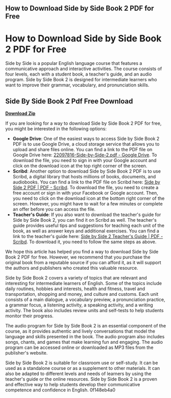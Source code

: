 ## How to Download Side by Side Book 2 PDF for Free

  
# How to Download Side by Side Book 2 PDF for Free
 
Side by Side is a popular English language course that features a communicative approach and interactive activities. The course consists of four levels, each with a student book, a teacher's guide, and an audio program. Side by Side Book 2 is designed for intermediate learners who want to improve their grammar, vocabulary, and pronunciation skills.
 
## Side By Side Book 2 Pdf Free Download


[**Download Zip**](https://www.google.com/url?q=https%3A%2F%2Furloso.com%2F2tKDr3&sa=D&sntz=1&usg=AOvVaw1yF3DH0MiBur7mAgYaMaer)

 
If you are looking for a way to download Side by Side Book 2 PDF for free, you might be interested in the following options:
 
- **Google Drive**: One of the easiest ways to access Side by Side Book 2 PDF is to use Google Drive, a cloud storage service that allows you to upload and share files online. You can find a link to the PDF file on Google Drive here: [22097816-Side-by-Side-2.pdf - Google Drive](https://drive.google.com/file/d/0B14KNa5yytdWWkRGZE1OQXRfU3M/edit). To download the file, you need to sign in with your Google account and click on the download icon at the top right corner of the screen.
- **Scribd**: Another option to download Side by Side Book 2 PDF is to use Scribd, a digital library that hosts millions of books, documents, and audiobooks. You can find a link to the PDF file on Scribd here: [Side by Side 2 PDF | PDF - Scribd](https://www.scribd.com/document/401815435/22097816-Side-by-Side-2-pdf). To download the file, you need to create a free account or sign in with your Facebook or Google account. Then, you need to click on the download icon at the bottom right corner of the screen. However, you might have to wait for a few minutes or complete an offer before you can access the file.
- **Teacher's Guide**: If you also want to download the teacher's guide for Side by Side Book 2, you can find it on Scribd as well. The teacher's guide provides useful tips and suggestions for teaching each unit of the book, as well as answer keys and additional exercises. You can find a link to the teacher's guide here: [Side by Side 2 Teacher's Guide | PDF - Scribd](https://www.scribd.com/document/364645339/Side-by-Side-2-Teacher-s-Guide). To download it, you need to follow the same steps as above.

We hope this article has helped you find a way to download Side by Side Book 2 PDF for free. However, we recommend that you purchase the original book from a reputable source if you can afford it, as it will support the authors and publishers who created this valuable resource.
  
Side by Side Book 2 covers a variety of topics that are relevant and interesting for intermediate learners of English. Some of the topics include daily routines, hobbies and interests, health and fitness, travel and transportation, shopping and money, and culture and customs. Each unit consists of a main dialogue, a vocabulary preview, a pronunciation practice, a grammar focus, a listening activity, a speaking activity, and a writing activity. The book also includes review units and self-tests to help students monitor their progress.
 
The audio program for Side by Side Book 2 is an essential component of the course, as it provides authentic and lively conversations that model the language and skills presented in the book. The audio program also includes songs, chants, and games that make learning fun and engaging. The audio program can be accessed online or downloaded as MP3 files from the publisher's website.
 
Side by Side Book 2 is suitable for classroom use or self-study. It can be used as a standalone course or as a supplement to other materials. It can also be adapted to different levels and needs of learners by using the teacher's guide or the online resources. Side by Side Book 2 is a proven and effective way to help students develop their communicative competence and confidence in English.
 0f148eb4a0
